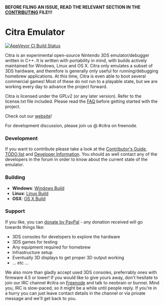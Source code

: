 **BEFORE FILING AN ISSUE, READ THE RELEVANT SECTION IN THE [CONTRIBUTING](https://github.com/citra-emu/citra/blob/master/CONTRIBUTING.md#reporting-issues) FILE!!!**

Citra Emulator
==============
[![AppVeyor CI Build Status](https://ci.appveyor.com/api/projects/status/44hnpj6v6fgxo675?svg=true)](https://ci.appveyor.com/project/emmauss/citra-30v4x)

Citra is an experimental open-source Nintendo 3DS emulator/debugger written in C++. It is written with portability in mind, with builds actively maintained for Windows, Linux and OS X. Citra only emulates a subset of 3DS hardware, and therefore is generally only useful for running/debugging homebrew applications. At this time, Citra is even able to boot several commercial games! Most of these do not run to a playable state, but we are working every day to advance the project forward.

Citra is licensed under the GPLv2 (or any later version). Refer to the license.txt file included. Please read the [FAQ](https://github.com/citra-emu/citra/wiki/FAQ) before getting started with the project.

Check out our [website](https://citra-emu.org/)!

For development discussion, please join us @ #citra on freenode.

### Development

If you want to contribute please take a look at the [Contributor's Guide](CONTRIBUTING.md), [TODO list](https://docs.google.com/document/d/1SWIop0uBI9IW8VGg97TAtoT_CHNoP42FzYmvG1F4QDA) and [Developer Information](https://github.com/citra-emu/citra/wiki/Developer-Information). You should as well contact any of the developers in the forum in order to know about the current state of the emulator.

### Building

* __Windows__: [Windows Build](https://github.com/citra-emu/citra/wiki/Windows-Build)
* __Linux__: [Linux Build](https://github.com/citra-emu/citra/wiki/Linux-Build)
* __OSX__: [OS X Build](https://github.com/citra-emu/citra/wiki/OS-X-Build)


### Support
If you like, you can [donate by PayPal](https://www.paypal.com/cgi-bin/webscr?cmd=_s-xclick&hosted_button_id=K899FANUJ2ZXW) - any donation received will go towards things like:
* 3DS consoles for developers to explore the hardware
* 3DS games for testing
* Any equipment required for homebrew
* Infrastructure setup
* Eventually 3D displays to get proper 3D output working
* ... etc ...

We also more than gladly accept used 3DS consoles, preferrably ones with firmware 4.5 or lower! If you would like to give yours away, don't hesitate to join our IRC channel #citra on [Freenode](http://webchat.freenode.net/?channels=citra) and talk to neobrain or bunnei. Mind you, IRC is slow-paced, so it might be a while until people reply. If you're in a hurry you can just leave contact details in the channel or via private message and we'll get back to you.

